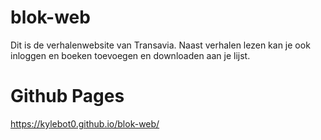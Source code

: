# blok-web
Dit is de verhalenwebsite van Transavia. Naast verhalen lezen kan je ook inloggen en boeken toevoegen en downloaden aan je lijst.

# Github Pages
https://kylebot0.github.io/blok-web/
